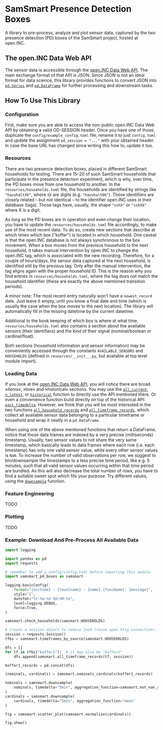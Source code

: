 # SamSmart Presence Detection Boxes

A library to pre-process, analyze and plot sensor data, captured by the two
presence detection (PD) boxes of the SamSmart project, hosted at open.INC.

## The open.INC Data Web API

The sensor data is accessible through the [open.INC Data Web
API](https://github.com/open-inc/openware/wiki/Data-Web-API). The main exchange
format of that API is JSON. Since JSON is not an ideal format for data science,
this library provides functions to convert JSON into
[`pd.Series`](https://pandas.pydata.org/pandas-docs/stable/reference/api/pandas.Series.html)
and
[`pd.DataFrame`](https://pandas.pydata.org/pandas-docs/stable/reference/frame.html)
for further processing and downstream tasks.

## How To Use This Library

### Configuration

First, make sure you are able to access the non-public open.INC Data Web API by
obtaining a valid OD-SESSION header. Once you have one of those, duplicate the
`config/example_config.toml` file, rename it to just `config.toml` and update
the assignment `od_session = "..."` with your obtained header. In case the base
URL has changed since writing this how to, update it too.

### Resources

There are two presence detection boxes, placed in different SamSmart households
for testing. There are 15–20 of such SamSmart households that participate in the
presence detection experiment, which is why, over time, the PD boxes move from
one household to another. In the `resources/households.toml` file, the
households are identified by strings like `"haushaltXX"`, where `XX` are digits
(e.g. `"haushalt06"`). Those identifiers are closely related – but not identical
– to the identifier open.INC uses in their database (tags). Those tags have,
usually, the shape `"sshX"` or `"sshXX"` where X is a digit.

As long as the PD boxes are in operation and even change their location, you
have to update the `resources/households.toml` file accordingly, to make use of
the most recent data. To do so, create new sections that describe at which times
which box ("koffer") is located in which household. One caveat is that the
open.INC database is not always synchronous to the box movement. When a box
moves from the previous household to the next household, it takes manual
intervention by open.INC to change the open.INC tag, which is associated with
the new recording. Therefore, for a couple of hours/days, the sensor data
captured at the next household, is identified still by the previous tag. Only
after the manual intervention, the tag aligns again with the proper household
ID. This is the reason why you find entries in `resources/households.toml`,
where the tag does not match the household identifier (these are exactly the
above mentioned transition periods).

A minor note: The most recent entry naturally won't have a `newest_record` date.
Just leave it empty, until you know a final date and time (which is usually the
case when the box moves to the next location). The library will automatically
fill in the missing datetime by the current datetime.

Additional to the book keeping of which box is where at what time,
`resources/households.toml` also contains a section about the available sensors
(their identifiers) and the kind of their signal (nominal/boolean or
cardinal/float).

Both sections (household information and sensor information) may be conveniently
accessed through the constants `AVAILABLE_SENSORS` and `HOUSEHOLDS` (defined in
`resources/__init__.py`, but available at top level module import).

### Loading Data

If you look at the [open.INC Data Web
API](https://github.com/open-inc/openware/wiki/Data-Web-API), you will notice
there are broad »items«, »live« and »historical« sections. You may use the
[`all_current`](https://samsmart-presence-detection-boxes.readthedocs.io/en/latest/apidocs/samsmart_pd_boxes/samsmart_pd_boxes.etl.html#samsmart_pd_boxes.etl.all_current),
[`n_latest`](https://samsmart-presence-detection-boxes.readthedocs.io/en/latest/apidocs/samsmart_pd_boxes/samsmart_pd_boxes.etl.html#samsmart_pd_boxes.etl.n_latest),
or
[`historical`](https://samsmart-presence-detection-boxes.readthedocs.io/en/latest/apidocs/samsmart_pd_boxes/samsmart_pd_boxes.etl.html#samsmart_pd_boxes.etl.historical)
function to directly use the API mentioned there. Or even a convenience function
build directly on top of the historical API:
[`past_timedelta`](https://samsmart-presence-detection-boxes.readthedocs.io/en/latest/apidocs/samsmart_pd_boxes/samsmart_pd_boxes.etl.html#samsmart_pd_boxes.etl.past_timedelta).
However, we think that you will be most interested in the two functions
[`all_household_records`](https://samsmart-presence-detection-boxes.readthedocs.io/en/latest/apidocs/samsmart_pd_boxes/samsmart_pd_boxes.etl.html#samsmart_pd_boxes.etl.all_household_records)
and
[`all_timeframe_records`](https://samsmart-presence-detection-boxes.readthedocs.io/en/latest/apidocs/samsmart_pd_boxes/samsmart_pd_boxes.etl.html#samsmart_pd_boxes.etl.all_timeframe_records),
which collect all available sensor data belonging to a particular timeframe or
household and wrap it neatly in a `pd.DataFrame`.

When using one of the above mentioned functions that return a DataFrame, notice
that those data frames are indexed by a very precise (milliseconds) timestamp.
Usually, two sensor values to not share the very same timestamp, which basically
leads to data frames where each row (i.e. each timestamp) has only one valid
sensor value, while every other sensor values is `NaN`. To increase the number
of valid observations per row, we suggest to bin/downsample the timestamps to a
less precise time period, like e.g. 5 minutes, such that all valid sensor values
occurring within that time period are bundled. As this will also decrease the
total number of rows, you have to find a suitable sweet spot which fits your
purpose. Try different values, using the
[`downsample`](https://samsmart-presence-detection-boxes.readthedocs.io/en/latest/apidocs/samsmart_pd_boxes/samsmart_pd_boxes.etl.html#samsmart_pd_boxes.etl.downsample)
function.

### Feature Engineering

TODO

### Plotting

TODO

### Example: Download And Pre-Process All Available Data

```python
import logging

import pandas as pd
import requests

# remember to add a config/config.toml before importing this module
import samsmart_pd_boxes as samsmart

logging.basicConfig(
    format="{asctime} - {levelname} - {name}.{funcName}: {message}",
    style="{",
    datefmt="%Y-%m-%d %H:%M:%S",
    level=logging.DEBUG,
    force=True,
)

samsmart.check_households(samsmart.HOUSEHOLDS)

# Create a session object to reduce load (reuse open http connection).
session = requests.Session()
tfbs = samsmart.timeframes_by_source(samsmart.HOUSEHOLDS)

dfs = []
for tf in tfbs["koffer1"]:  # it may also be "koffer2"
    dfs.append(samsmart.all_timeframe_records(tf, session))

koffer1_records = pd.concat(dfs)

(nominals, cardinals) = samsmart.nominals_cardinals(koffer1_records)

nominals = samsmart.downsample(
    nominals, timedelta="5min", aggregation_function=samsmart.not_nan_any
)
cardinals = samsmart.downsample(
    cardinals, timedelta="5min", aggregation_function="mean"
)

fig = samsmart.scatter_plot(samsmart.normalize(cardinals))

fig.show()
```
